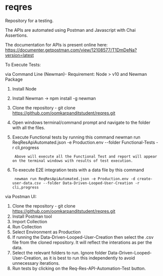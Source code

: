 # reqres
Repository for a testing.

The APIs are automated using Postman and Javascript with Chai Assertions.

The documentation for APIs is present online here: 
https://documenter.getpostman.com/view/12108577/T1DmDeNa?version=latest

To Execute Tests:

via Command Line (Newman)- Requirement: Node > v10 and Newman Package

  1. Install Node
  2. Install Newman -> npm install -g newman
  3. Clone the repository - git clone https://github.com/oomkarpanditstudent/reqres.git
  4. Open windows terminal/command prompt and navigate to the folder with all the files.
  5. Execute Functional tests by running this command 
          newman run ReqResApiAutomated.json -e Production.env  --folder Functional-Tests -r cli,progress
      
          Above will execute all the Functional Test and report will appear on the terminal windows with results of test execution.
          
 6.  To execute E2E integration tests with a data file by this command
         
          newman run ReqResApiAutomated.json -e Production.env -d create-user-data.csv --folder Data-Driven-Looped-User-Creation -r cli,progress
          
via Postman UI:

  1. Clone the repository - git clone https://github.com/oomkarpanditstudent/reqres.git
  2. Install Postman tool
  3. Import Collection
  4. Run Collection
  5. Select Environment as Production
  6. If running the Data-Driven-Looped-User-Creation then select the .csv file from the cloned repository. It will reflect the interations as per the data.
  7. Select the relevant folders to run. Ignore folder Data-Driven-Looped-User-Creation, as it is best to run this independently to avoid unnecessary iterations.
  8. Run tests by clicking on the Req-Res-API-Automation-Test button.
  
  

